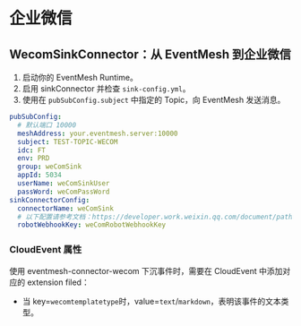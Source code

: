 # 企业微信

## WecomSinkConnector：从 EventMesh 到企业微信

1. 启动你的 EventMesh Runtime。
2. 启用 sinkConnector 并检查 `sink-config.yml`。
3. 使用在 `pubSubConfig.subject` 中指定的 Topic，向 EventMesh 发送消息。

```yaml
pubSubConfig:
  # 默认端口 10000
  meshAddress: your.eventmesh.server:10000
  subject: TEST-TOPIC-WECOM
  idc: FT
  env: PRD
  group: weComSink
  appId: 5034
  userName: weComSinkUser
  passWord: weComPassWord
sinkConnectorConfig:
  connectorName: weComSink
  # 以下配置请参考文档：https://developer.work.weixin.qq.com/document/path/90236
  robotWebhookKey: weComRobotWebhookKey
```

### CloudEvent 属性

使用 eventmesh-connector-wecom 下沉事件时，需要在 CloudEvent 中添加对应的 extension filed：

- 当 key=`wecomtemplatetype`时，value=`text`/`markdown`，表明该事件的文本类型。
